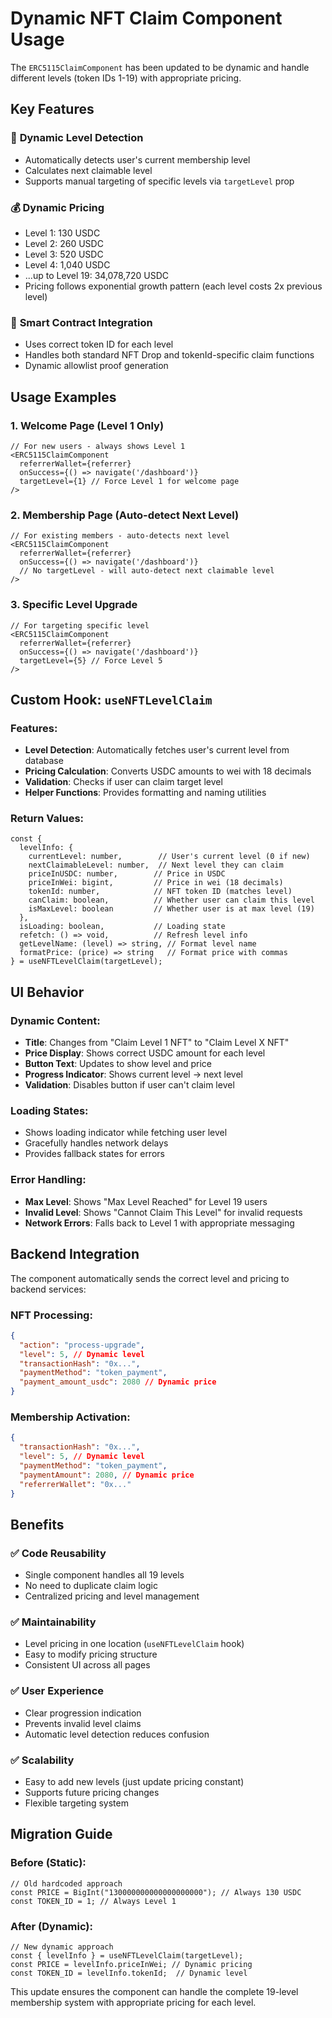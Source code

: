 # Dynamic NFT Claim Component Usage

The `ERC5115ClaimComponent` has been updated to be dynamic and handle different levels (token IDs 1-19) with appropriate pricing.

## Key Features

### 🔧 **Dynamic Level Detection**
- Automatically detects user's current membership level
- Calculates next claimable level
- Supports manual targeting of specific levels via `targetLevel` prop

### 💰 **Dynamic Pricing**
- Level 1: 130 USDC
- Level 2: 260 USDC  
- Level 3: 520 USDC
- Level 4: 1,040 USDC
- ...up to Level 19: 34,078,720 USDC
- Pricing follows exponential growth pattern (each level costs 2x previous level)

### 🎯 **Smart Contract Integration**
- Uses correct token ID for each level
- Handles both standard NFT Drop and tokenId-specific claim functions
- Dynamic allowlist proof generation

## Usage Examples

### 1. Welcome Page (Level 1 Only)
```tsx
// For new users - always shows Level 1
<ERC5115ClaimComponent 
  referrerWallet={referrer}
  onSuccess={() => navigate('/dashboard')}
  targetLevel={1} // Force Level 1 for welcome page
/>
```

### 2. Membership Page (Auto-detect Next Level)
```tsx  
// For existing members - auto-detects next level
<ERC5115ClaimComponent 
  referrerWallet={referrer}
  onSuccess={() => navigate('/dashboard')}
  // No targetLevel - will auto-detect next claimable level
/>
```

### 3. Specific Level Upgrade
```tsx
// For targeting specific level
<ERC5115ClaimComponent 
  referrerWallet={referrer}
  onSuccess={() => navigate('/dashboard')}
  targetLevel={5} // Force Level 5
/>
```

## Custom Hook: `useNFTLevelClaim`

### Features:
- **Level Detection**: Automatically fetches user's current level from database
- **Pricing Calculation**: Converts USDC amounts to wei with 18 decimals
- **Validation**: Checks if user can claim target level
- **Helper Functions**: Provides formatting and naming utilities

### Return Values:
```tsx
const {
  levelInfo: {
    currentLevel: number,        // User's current level (0 if new)
    nextClaimableLevel: number,  // Next level they can claim
    priceInUSDC: number,        // Price in USDC
    priceInWei: bigint,         // Price in wei (18 decimals)
    tokenId: number,            // NFT token ID (matches level)
    canClaim: boolean,          // Whether user can claim this level
    isMaxLevel: boolean         // Whether user is at max level (19)
  },
  isLoading: boolean,           // Loading state
  refetch: () => void,          // Refresh level info
  getLevelName: (level) => string, // Format level name
  formatPrice: (price) => string   // Format price with commas
} = useNFTLevelClaim(targetLevel);
```

## UI Behavior

### Dynamic Content:
- **Title**: Changes from "Claim Level 1 NFT" to "Claim Level X NFT"
- **Price Display**: Shows correct USDC amount for each level
- **Button Text**: Updates to show level and price
- **Progress Indicator**: Shows current level → next level
- **Validation**: Disables button if user can't claim level

### Loading States:
- Shows loading indicator while fetching user level
- Gracefully handles network delays
- Provides fallback states for errors

### Error Handling:
- **Max Level**: Shows "Max Level Reached" for Level 19 users
- **Invalid Level**: Shows "Cannot Claim This Level" for invalid requests
- **Network Errors**: Falls back to Level 1 with appropriate messaging

## Backend Integration

The component automatically sends the correct level and pricing to backend services:

### NFT Processing:
```json
{
  "action": "process-upgrade",
  "level": 5, // Dynamic level
  "transactionHash": "0x...",
  "paymentMethod": "token_payment", 
  "payment_amount_usdc": 2080 // Dynamic price
}
```

### Membership Activation:
```json
{
  "transactionHash": "0x...",
  "level": 5, // Dynamic level
  "paymentMethod": "token_payment",
  "paymentAmount": 2080, // Dynamic price
  "referrerWallet": "0x..."
}
```

## Benefits

### ✅ **Code Reusability**
- Single component handles all 19 levels
- No need to duplicate claim logic
- Centralized pricing and level management

### ✅ **Maintainability** 
- Level pricing in one location (`useNFTLevelClaim` hook)
- Easy to modify pricing structure
- Consistent UI across all pages

### ✅ **User Experience**
- Clear progression indication
- Prevents invalid level claims
- Automatic level detection reduces confusion

### ✅ **Scalability**
- Easy to add new levels (just update pricing constant)
- Supports future pricing changes
- Flexible targeting system

## Migration Guide

### Before (Static):
```tsx
// Old hardcoded approach
const PRICE = BigInt("130000000000000000000"); // Always 130 USDC
const TOKEN_ID = 1; // Always Level 1
```

### After (Dynamic):  
```tsx
// New dynamic approach
const { levelInfo } = useNFTLevelClaim(targetLevel);
const PRICE = levelInfo.priceInWei; // Dynamic pricing
const TOKEN_ID = levelInfo.tokenId;  // Dynamic level
```

This update ensures the component can handle the complete 19-level membership system with appropriate pricing for each level.